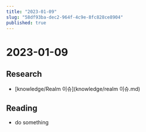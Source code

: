```yaml
---
title: "2023-01-09"
slug: "58df93ba-dec2-964f-4c9e-8fc828ce8904"
published: true
---
```


# 2023-01-09

## Research

- [knowledge/Realm 이슈](knowledge/realm 이슈.md)

## Reading

- do something